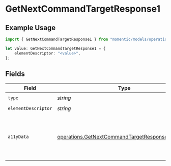 # GetNextCommandTargetResponse1

## Example Usage

```typescript
import { GetNextCommandTargetResponse1 } from "momentic/models/operations";

let value: GetNextCommandTargetResponse1 = {
    elementDescriptor: "<value>",
};
```

## Fields

| Field                                                                                                              | Type                                                                                                               | Required                                                                                                           | Description                                                                                                        |
| ------------------------------------------------------------------------------------------------------------------ | ------------------------------------------------------------------------------------------------------------------ | ------------------------------------------------------------------------------------------------------------------ | ------------------------------------------------------------------------------------------------------------------ |
| `type`                                                                                                             | *string*                                                                                                           | :heavy_check_mark:                                                                                                 | N/A                                                                                                                |
| `elementDescriptor`                                                                                                | *string*                                                                                                           | :heavy_check_mark:                                                                                                 | N/A                                                                                                                |
| `a11yData`                                                                                                         | [operations.GetNextCommandTargetResponseA11yData](../../models/operations/getnextcommandtargetresponsea11ydata.md) | :heavy_minus_sign:                                                                                                 | DEPRECATED: new a11y cache is stored in DB and resolved into the 'cache' field                                     |